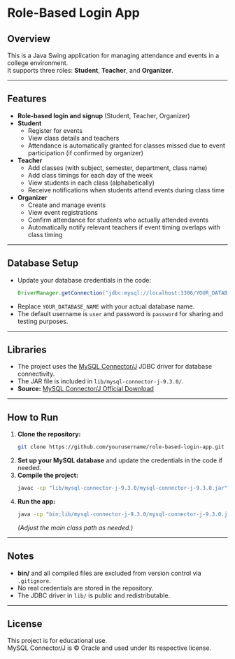# Role-Based Login App

## Overview

This is a Java Swing application for managing attendance and events in a college environment.  
It supports three roles: **Student**, **Teacher**, and **Organizer**.

---

## Features

- **Role-based login and signup** (Student, Teacher, Organizer)
- **Student**
  - Register for events
  - View class details and teachers
  - Attendance is automatically granted for classes missed due to event participation (if confirmed by organizer)
- **Teacher**
  - Add classes (with subject, semester, department, class name)
  - Add class timings for each day of the week
  - View students in each class (alphabetically)
  - Receive notifications when students attend events during class time
- **Organizer**
  - Create and manage events
  - View event registrations
  - Confirm attendance for students who actually attended events
  - Automatically notify relevant teachers if event timing overlaps with class timing

---

## Database Setup

- Update your database credentials in the code:
  ```java
  DriverManager.getConnection("jdbc:mysql://localhost:3306/YOUR_DATABASE_NAME", "user", "password")
  ```
- Replace `YOUR_DATABASE_NAME` with your actual database name.
- The default username is `user` and password is `password` for sharing and testing purposes.

---

## Libraries

- The project uses the [MySQL Connector/J](https://dev.mysql.com/downloads/connector/j/) JDBC driver for database connectivity.
- The JAR file is included in `lib/mysql-connector-j-9.3.0/`.
- **Source:** [MySQL Connector/J Official Download](https://dev.mysql.com/downloads/connector/j/)

---

## How to Run

1. **Clone the repository:**
   ```sh
   git clone https://github.com/yourusername/role-based-login-app.git
   ```
2. **Set up your MySQL database** and update the credentials in the code if needed.
3. **Compile the project:**
   ```sh
   javac -cp "lib/mysql-connector-j-9.3.0/mysql-connector-j-9.3.0.jar" -d bin src/ui/*.java src/services/*.java
   ```
4. **Run the app:**
   ```sh
   java -cp "bin;lib/mysql-connector-j-9.3.0/mysql-connector-j-9.3.0.jar" ui.Main
   ```
   *(Adjust the main class path as needed.)*

---

## Notes

- **bin/** and all compiled files are excluded from version control via `.gitignore`.
- No real credentials are stored in the repository.
- The JDBC driver in `lib/` is public and redistributable.

---

## License

This project is for educational use.  
MySQL Connector/J is © Oracle and used under its respective license.
